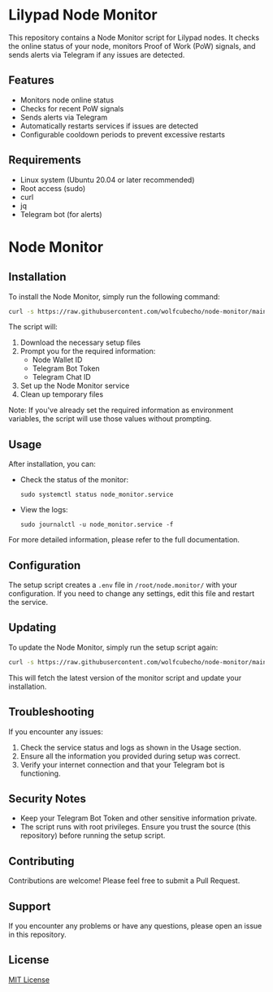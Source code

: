 # Lilypad Node Monitor

This repository contains a Node Monitor script for Lilypad nodes. It checks the online status of your node, monitors Proof of Work (PoW) signals, and sends alerts via Telegram if any issues are detected.

## Features

- Monitors node online status
- Checks for recent PoW signals
- Sends alerts via Telegram
- Automatically restarts services if issues are detected
- Configurable cooldown periods to prevent excessive restarts

## Requirements

- Linux system (Ubuntu 20.04 or later recommended)
- Root access (sudo)
- curl
- jq
- Telegram bot (for alerts)

# Node Monitor

## Installation

To install the Node Monitor, simply run the following command:

```bash
curl -s https://raw.githubusercontent.com/wolfcubecho/node-monitor/main/install.sh | sudo bash
```

The script will:
1. Download the necessary setup files
2. Prompt you for the required information:
   - Node Wallet ID
   - Telegram Bot Token
   - Telegram Chat ID
3. Set up the Node Monitor service
4. Clean up temporary files

Note: If you've already set the required information as environment variables, the script will use those values without prompting.

## Usage

After installation, you can:

- Check the status of the monitor:
  ```
  sudo systemctl status node_monitor.service
  ```

- View the logs:
  ```
  sudo journalctl -u node_monitor.service -f
  ```

For more detailed information, please refer to the full documentation.
## Configuration

The setup script creates a `.env` file in `/root/node.monitor/` with your configuration. If you need to change any settings, edit this file and restart the service.

## Updating

To update the Node Monitor, simply run the setup script again:

```bash
curl -s https://raw.githubusercontent.com/wolfcubecho/node-monitor/main/setup_node_monitor.sh | sudo bash
```

This will fetch the latest version of the monitor script and update your installation.

## Troubleshooting

If you encounter any issues:

1. Check the service status and logs as shown in the Usage section.
2. Ensure all the information you provided during setup was correct.
3. Verify your internet connection and that your Telegram bot is functioning.

## Security Notes

- Keep your Telegram Bot Token and other sensitive information private.
- The script runs with root privileges. Ensure you trust the source (this repository) before running the setup script.

## Contributing

Contributions are welcome! Please feel free to submit a Pull Request.

## Support

If you encounter any problems or have any questions, please open an issue in this repository.

## License

[MIT License](LICENSE)
